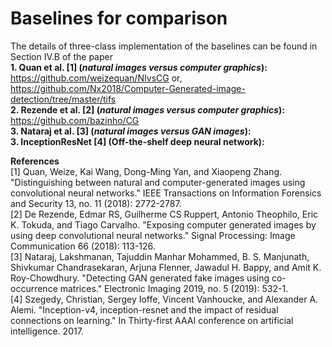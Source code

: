 # Baselines for comparison
The details of three-class implementation of the baselines can be found in Section IV.B of the paper </br>
**1. Quan et al. [1] (_natural images versus computer graphics_):** </br>
https://github.com/weizequan/NIvsCG or, </br>
https://github.com/Nx2018/Computer-Generated-image-detection/tree/master/tifs </br>
**2. Rezende et al. [2] (_natural images versus computer graphics_):** </br>
https://github.com/bazinho/CG </br>
**3. Nataraj et al. [3] (_natural images versus GAN images_):** </br> 
**3. InceptionResNet [4] (Off-the-shelf deep neural network):** </br> 

**References** </br>
[1] Quan, Weize, Kai Wang, Dong-Ming Yan, and Xiaopeng Zhang. "Distinguishing between natural and computer-generated images using convolutional neural networks." IEEE Transactions on Information Forensics and Security 13, no. 11 (2018): 2772-2787. </br>
[2] De Rezende, Edmar RS, Guilherme CS Ruppert, Antonio Theophilo, Eric K. Tokuda, and Tiago Carvalho. "Exposing computer generated images by using deep convolutional neural networks." Signal Processing: Image Communication 66 (2018): 113-126. </br>
[3] Nataraj, Lakshmanan, Tajuddin Manhar Mohammed, B. S. Manjunath, Shivkumar Chandrasekaran, Arjuna Flenner, Jawadul H. Bappy, and Amit K. Roy-Chowdhury. "Detecting GAN generated fake images using co-occurrence matrices." Electronic Imaging 2019, no. 5 (2019): 532-1. </br>
[4] Szegedy, Christian, Sergey Ioffe, Vincent Vanhoucke, and Alexander A. Alemi. "Inception-v4, inception-resnet and the impact of residual connections on learning." In Thirty-first AAAI conference on artificial intelligence. 2017. </br>
